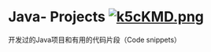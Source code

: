 # Java- Projects [![k5cKMD.png](https://s2.ax1x.com/2019/02/25/k5cKMD.png)](https://imgchr.com/i/k5cKMD)



开发过的Java项目和有用的代码片段（Code snippets）
